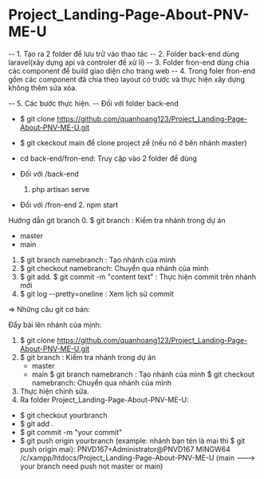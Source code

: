 # Project_Landing-Page-About-PNV-ME-U

-- 1. Tạo ra 2 folder để lưu trữ vào thao tác
-- 2. Folder back-end dùng laravel(xây dựng api và controler để xử lí)
-- 3. Folder fron-end dùng chia các component để build giao diện cho trang web
-- 4. Trong foler fron-end gồm các component đã chia theo layout có trước và thực hiện xây dựng không thêm sửa xóa.


-- 5. Các bước thực hiện.
-- Đối với folder back-end
+ $  git clone https://github.com/quanhoang123/Project_Landing-Page-About-PNV-ME-U.git
+ $ git ckeckout main để clone project zề (nếu nó ở bên nhánh master)

+ cd back-end/fron-end: Truy cập vào 2 folder để dùng
+ Đối với /back-end
  1. php artisan serve
+ Đối với /fron-end
  2. npm start


Hướng dẫn git branch
0. $ git branch : Kiểm tra nhánh trong dự án
* master
* main 
1. $ git branch namebranch : Tạo nhánh của mình
2. $ git checkout namebranch: Chuyển qua nhánh của mình
3. $ git add. 
   $ git commit -m "content text" : Thực hiện commit trên nhánh mới
4. $ git log --pretty=oneline : Xem lịch sử commit 

=> Những câu git cơ bản:

Đẩy bài lên nhánh của mịnh:

1. $ git clone https://github.com/quanhoang123/Project_Landing-Page-About-PNV-ME-U.git
2. $ git branch : Kiểm tra nhánh trong dự án
    * master
    * main 
    $ git branch namebranch : Tạo nhánh của mình
    $ git checkout namebranch: Chuyển qua nhánh của mình
3. Thực hiện chỉnh sửa.
4. Ra folder Project_Landing-Page-About-PNV-ME-U:
+  $ git checkout yourbranch
+  $ git add .
+  $ git commit -m "your commit"
+  $ git push origin yourbranch (example: nhánh bạn tên là mai thì $ git push origin mai):
PNVD167+Administrator@PNVD167 MINGW64 /c/xampp/htdocs/Project_Landing-Page-About-PNV-ME-U (main ---> your branch need push not master or main)


